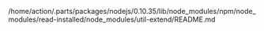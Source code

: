 /home/action/.parts/packages/nodejs/0.10.35/lib/node_modules/npm/node_modules/read-installed/node_modules/util-extend/README.md